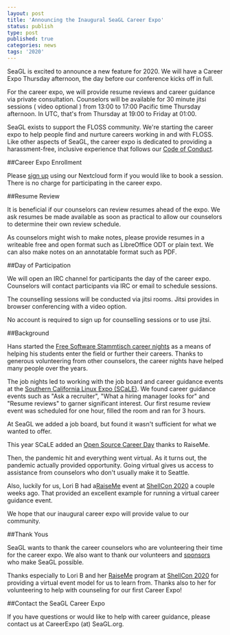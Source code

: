 ```yaml
---
layout: post
title: 'Announcing the Inaugural SeaGL Career Expo'
status: publish
type: post
published: true
categories: news
tags: '2020'
---
```


SeaGL is excited to announce a new feature for 2020.
We will have a Career Expo Thursday afternoon, the day before our conference kicks off in full.

For the career expo, we will provide resume reviews and career guidance via private consultation.
Counselors will be available for 30 minute jitsi sessions ( video optional ) from 13:00 to 17:00 Pacific time Thursday afternoon.
In UTC, that's from Thursday at 19:00 to Friday at 01:00.

SeaGL exists to support the FLOSS community.
We're starting the career expo to help people find and nurture careers working in and with FLOSS.
Like other aspects of SeaGL, the career expo is dedicated to providing a harassment-free, inclusive experience that follows our [Code of Conduct](/code_of_conduct).

##Career Expo Enrollment

Please [sign up](https://gnu-cloud.yourownnet.cloud/apps/forms/cmkCEGBHw3roSEJn) using our Nextcloud form if you would like to book a session.
There is no charge for participating in the career expo.

##Resume Review

It is beneficial if our counselors can review resumes ahead of the expo.
We ask resumes be made available as soon as practical to allow our counselors to determine their own review schedule.

As counselors might wish to make notes, please provide resumes in a writeable free and open format such as LibreOffice ODT or plain text.
We can also make notes on an annotatable format such as PDF.

##Day of Participation

We will open an IRC channel for participants the day of the career expo.
Counselors will contact participants via IRC or email to schedule sessions.

The counselling sessions will be conducted via jitsi rooms.
Jitsi provides in browser conferencing with a video option.

No account is required to sign up for counselling sessions or to use jitsi.

##Background

Hans started the [Free Software Stammtisch career nights](https://www.lufthans.com/Free_Software_Stammtisch#JobsNights) as a means of helping his students enter the field or further their careers.
Thanks to generous volunteering from other counselors, the career nights have helped many people over the years.

The job nights led to working with the job board and career guidance events at the [Southern California Linux Expo (SCaLE)](https://www.socallinuxexpo.org/).
We found career guidance events such as "Ask a recruiter", "What a hiring manager looks for" and "Resume reviews" to garner significant interest.
Our first resume review event was scheduled for one hour, filled the room and ran for 3 hours.

At SeaGL we added a job board, but found it wasn't sufficient for what we wanted to offer.

This year SCaLE added an [Open Source Career Day](https://www.socallinuxexpo.org/scale/18x/open-source-career-day) thanks to RaiseMe.

Then, the pandemic hit and everything went virtual.
As it turns out, the pandemic actually provided opportunity.
Going virtual gives us access to assistance from counselors who don't usually make it to Seattle.

Also, luckily for us, Lori B had a[RaiseMe](https://shellcon.io/raiseme/) event at [ShellCon 2020](https://shellcon.io/) a couple weeks ago.
That provided an excellent example for running a virtual career guidance event.

We hope that our inaugural career expo will provide value to our community.

##Thank Yous

SeaGL wants to thank the career counselors who are volunteering their time for the career expo.
We also want to thank our volunteers and [sponsors](/sponsors/2020) who make SeaGL possible.

Thanks especially to Lori B and her [RaiseMe](https://shellcon.io/raiseme/) program at [ShellCon 2020](https://shellcon.io/) for providing a virtual event model for us to learn from.
Thanks also to her for volunteering to help with counseling for our first Career Expo!

##Contact the SeaGL Career Expo

If you have questions or would like to help with career guidance, please contact us at CareerExpo (at) SeaGL.org.
